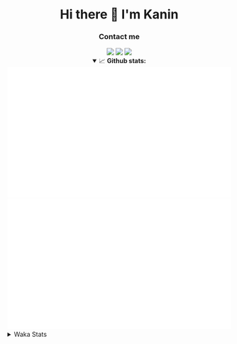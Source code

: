 <div align="center">
 <h1>Hi there 👋 I'm Kanin</h1>
 <h3>Contact me</h3>
 <a href="mailto:im@kanin.dev"><img src="https://img.shields.io/badge/gmail-%23D14836.svg?&style=for-the-badge&logo=gmail&logoColor=white"/></a>
 <a href="https://twitter.com/KaninDev"><img src="https://img.shields.io/badge/twitter-%231DA1F2.svg?&style=for-the-badge&logo=twitter&logoColor=white"/></a>
 <a href="https://www.linkedin.com/in/KaninDev"><img src="https://img.shields.io/badge/linkedin-%230077B5.svg?&style=for-the-badge&logo=linkedin&logoColor=white"/></a>
<details open>
  <summary>📈 <b>Github stats:</b></summary>
  <img src="https://github.com/Kanin/Kanin/blob/master/scripts/GitHubStats/generated/overview.svg"/>
  <img src="https://github.com/Kanin/Kanin/blob/master/scripts/GitHubStats/generated/languages.svg"/>
</details>
</div>

<details>
 <summary>Waka Stats</summary>

<!--START_SECTION:waka-->
![Code Time](http://img.shields.io/badge/Code%20Time-1%2C911%20hrs%2034%20mins-blue)

![Profile Views](http://img.shields.io/badge/Profile%20Views-1-blue)

![Lines of code](https://img.shields.io/badge/From%20Hello%20World%20I%27ve%20Written-799.9%20thousand%20lines%20of%20code-blue)

**🐱 My GitHub Data** 

> 📦 98.8 kB Used in GitHub's Storage 
 > 
> 🏆 71 Contributions in the Year 2023
 > 
> 🚫 Not Opted to Hire
 > 
> 📜 20 Public Repositories 
 > 
> 🔑 10 Private Repositories 
 > 
**I'm an Early 🐤** 

```text
🌞 Morning                2396 commits        ██████░░░░░░░░░░░░░░░░░░░   24.56 % 
🌆 Daytime                2832 commits        ███████░░░░░░░░░░░░░░░░░░   29.03 % 
🌃 Evening                2778 commits        ███████░░░░░░░░░░░░░░░░░░   28.48 % 
🌙 Night                  1749 commits        ████░░░░░░░░░░░░░░░░░░░░░   17.93 % 
```
📅 **I'm Most Productive on Monday** 

```text
Monday                   1786 commits        █████░░░░░░░░░░░░░░░░░░░░   18.31 % 
Tuesday                  1273 commits        ███░░░░░░░░░░░░░░░░░░░░░░   13.05 % 
Wednesday                1031 commits        ███░░░░░░░░░░░░░░░░░░░░░░   10.57 % 
Thursday                 1491 commits        ████░░░░░░░░░░░░░░░░░░░░░   15.28 % 
Friday                   1577 commits        ████░░░░░░░░░░░░░░░░░░░░░   16.17 % 
Saturday                 1006 commits        ███░░░░░░░░░░░░░░░░░░░░░░   10.31 % 
Sunday                   1591 commits        ████░░░░░░░░░░░░░░░░░░░░░   16.31 % 
```


📊 **This Week I Spent My Time On** 

```text
🕑︎ Time Zone: America/New_York

💬 Programming Languages: 
No Activity Tracked This Week

🔥 Editors: 
No Activity Tracked This Week

🐱‍💻 Projects: 
No Activity Tracked This Week

💻 Operating System: 
No Activity Tracked This Week
```

**I Mostly Code in Python** 

```text
Python                   26 repos            ███████████████░░░░░░░░░░   61.90 % 
Java                     6 repos             ████░░░░░░░░░░░░░░░░░░░░░   14.29 % 
JavaScript               4 repos             ██░░░░░░░░░░░░░░░░░░░░░░░   09.52 % 
Kotlin                   2 repos             █░░░░░░░░░░░░░░░░░░░░░░░░   04.76 % 
HTML                     2 repos             █░░░░░░░░░░░░░░░░░░░░░░░░   04.76 % 
```



**Timeline**

![Lines of Code chart](https://raw.githubusercontent.com/Kanin/Kanin/master/assets/bar_graph.png)


 Last Updated on 18/03/2023 23:32:53 UTC
<!--END_SECTION:waka-->
</details>
